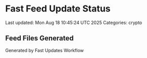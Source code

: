 # Fast Feed Update Status
Last updated: Mon Aug 18 10:45:24 UTC 2025
Categories: crypto

## Feed Files Generated

Generated by Fast Updates Workflow
